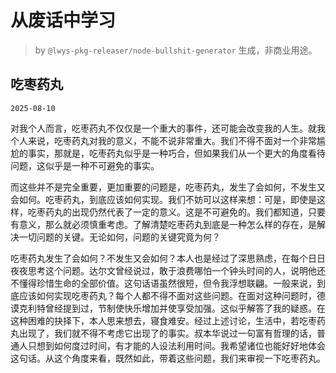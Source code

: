 # 从废话中学习

> by `@lwys-pkg-releaser/node-bullshit-generator` 生成，非商业用途。

## 吃枣药丸

`2025-08-10`

对我个人而言，吃枣药丸不仅仅是一个重大的事件，还可能会改变我的人生。就我个人来说，吃枣药丸对我的意义，不能不说非常重大。我们不得不面对一个非常尴尬的事实，那就是，吃枣药丸似乎是一种巧合，但如果我们从一个更大的角度看待问题，这似乎是一种不可避免的事实。

而这些并不是完全重要，更加重要的问题是，吃枣药丸，发生了会如何，不发生又会如何。吃枣药丸，到底应该如何实现。我们不妨可以这样来想：可是，即使是这样，吃枣药丸的出现仍然代表了一定的意义。这是不可避免的。我们都知道，只要有意义，那么就必须慎重考虑。了解清楚吃枣药丸到底是一种怎么样的存在，是解决一切问题的关键。无论如何，问题的关键究竟为何？

吃枣药丸发生了会如何？不发生又会如何？本人也是经过了深思熟虑，在每个日日夜夜思考这个问题。达尔文曾经说过，敢于浪费哪怕一个钟头时间的人，说明他还不懂得珍惜生命的全部价值。这句话语虽然很短，但令我浮想联翩。一般来说，到底应该如何实现吃枣药丸？每个人都不得不面对这些问题。在面对这种问题时，德谟克利特曾经提到过，节制使快乐增加并使享受加强。这似乎解答了我的疑惑。在这种困难的抉择下，本人思来想去，寝食难安。经过上述讨论，生活中，若吃枣药丸出现了，我们就不得不考虑它出现了的事实。叔本华说过一句富有哲理的话，普通人只想到如何度过时间，有才能的人设法利用时间。我希望诸位也能好好地体会这句话。从这个角度来看，既然如此，带着这些问题，我们来审视一下吃枣药丸。